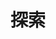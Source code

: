 ---
title: 探索
description: 到处乱学
slug: explores

style:
    background: "#39c5bb"
    color: "#fff"
---